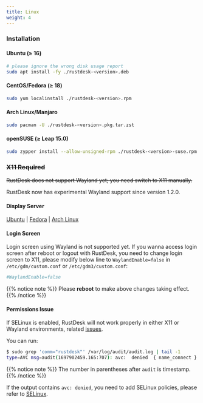 ```yaml
---
title: Linux
weight: 4
---
```


### Installation

#### Ubuntu (≥ 16)

```sh
# please ignore the wrong disk usage report
sudo apt install -fy ./rustdesk-<version>.deb
```

#### CentOS/Fedora (≥ 18)

```sh
sudo yum localinstall ./rustdesk-<version>.rpm
```

#### Arch Linux/Manjaro

```sh
sudo pacman -U ./rustdesk-<version>.pkg.tar.zst
```

#### openSUSE (≥ Leap 15.0)

```sh
sudo zypper install --allow-unsigned-rpm ./rustdesk-<version>-suse.rpm
```

### ~~X11 Required~~
~~RustDesk does not support Wayland yet; you need switch to X11 manually.~~

RustDesk now has experimental Wayland support since version 1.2.0.

#### Display Server

[Ubuntu](https://askubuntu.com/questions/1260142/ubuntu-set-default-login-desktop) | 
[Fedora](https://docs.fedoraproject.org/en-US/quick-docs/configuring-xorg-as-default-gnome-session/) | 
[Arch Linux](https://bbs.archlinux.org/viewtopic.php?id=218319)

#### Login Screen

Login screen using Wayland is not supported yet. If you wanna access login screen after reboot or logout with RustDesk, you need to change login screen to X11, please modify below line to `WaylandEnable=false` in `/etc/gdm/custom.conf` or `/etc/gdm3/custom.conf`:

```ini
#WaylandEnable=false
```

{{% notice note %}}
Please **reboot** to make above changes taking effect.
{{% /notice %}}

#### Permissions Issue

If SELinux is enabled, RustDesk will not work properly in either X11 or Wayland environments, related [issues](https://github.com/search?q=repo%3Arustdesk%2Frustdesk+SElinux&type=issues).

You can run:

```sh
$ sudo grep 'comm="rustdesk"' /var/log/audit/audit.log | tail -1
type=AVC msg=audit(1697902459.165:707): avc:  denied  { name_connect } for  pid=31346 comm="rustdesk" dest=53330 scontext=system_u:system_r:init_t:s0 tcontext=system_u:object_r:ephemeral_port_t:s0 tclass=tcp_socket permissive=0
```

{{% notice note %}}
The number in parentheses after `audit` is timestamp.
{{% /notice %}}

If the output contains `avc: denied`, you need to add SELinux policies, please refer to [SELinux](https://rustdesk.com/docs/en/client/linux/selinux/).
